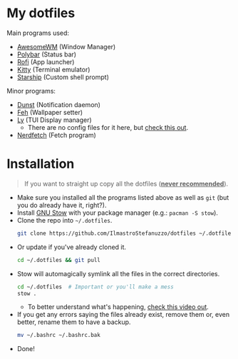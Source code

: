 # My dotfiles

Main programs used:

-   [AwesomeWM](https://awesomewm.org) (Window Manager)
-   [Polybar](https://github.com/polybar/polybar#readme) (Status bar)
-   [Rofi](https://github.com/davatorium/rofi#--rofi) (App launcher)
-   [Kitty](https://sw.kovidgoyal.net/kitty) (Terminal emulator)
-   [Starship](https://starship.rs) (Custom shell prompt)

Minor programs:

-   [Dunst](https://github.com/dunst-project/dunst#readme) (Notification daemon)
-   [Feh](https://github.com/derf/feh#readme) (Wallpaper setter)
-   [Ly](https://github.com/fairyglade/ly#readme) (TUI Display manager)
    -   There are no config files for it here, but [check this out](https://github.com/IlmastroStefanuzzo/tty-ly-colors).
-   [Nerdfetch](https://github.com/ThatOneCalculator/NerdFetch#readme) (Fetch program)

# Installation

> If you want to straight up copy all the dotfiles (**<u>never recommended</u>**).

-   Make sure you installed all the programs listed above as well as `git` (but you do already have it, right?).
-   Install [GNU Stow](https://www.gnu.org/software/stow/manual/stow.html) with your package manager (e.g.: `pacman -S stow`).
-   Clone the repo into `~/.dotfiles`.
    ```sh
    git clone https://github.com/IlmastroStefanuzzo/dotfiles ~/.dotfiles
    ```
-   Or update if you've already cloned it.
    ```sh
    cd ~/.dotfiles && git pull
    ```
-   Stow will automagically symlink all the files in the correct directories.
    ```sh
    cd ~/.dotfiles  # Important or you'll make a mess
    stow .
    ```
    -   To better understand what's happening, [check this video out](https://youtu.be/CxAT1u8G7is).
-   If you get any errors saying the files already exist, remove them or, even better, rename them to have a backup.
    ```sh
    mv ~/.bashrc ~/.bashrc.bak
    ```
-   Done!
